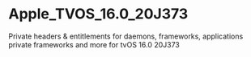 # Apple_TVOS_16.0_20J373
Private headers &amp; entitlements for daemons, frameworks, applications private frameworks and more for tvOS 16.0 20J373
